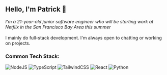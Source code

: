 ## Hello, I'm Patrick 👋
*I'm a 21-year-old junior software engineer who will be starting work at Netflix in the San Francisco Bay Area this summer* </br></br>
I mainly do full-stack development. I'm always open to chatting or working on projects.</br>

### Common Tech Stack:
![NodeJS](https://img.shields.io/badge/node.js-6DA55F?style=for-the-badge&logo=node.js&logoColor=white)   ![TypeScript](https://img.shields.io/badge/typescript-%23007ACC.svg?style=for-the-badge&logo=typescript&logoColor=white)   	![TailwindCSS](https://img.shields.io/badge/tailwindcss-%2338B2AC.svg?style=for-the-badge&logo=tailwind-css&logoColor=white)   ![React](https://img.shields.io/badge/react-%2320232a.svg?style=for-the-badge&logo=react&logoColor=%2361DAFB)   ![Python](https://img.shields.io/badge/python-3670A0?style=for-the-badge&logo=python&logoColor=ffdd54)
